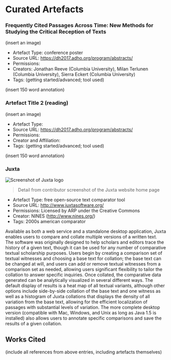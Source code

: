 # Curated Artefacts

### Frequently Cited Passages Across Time: New Methods for Studying the Critical Reception of Texts
(insert an image)
* Artefact Type: conference poster
* Source URL: https://dh2017.adho.org/program/abstracts/
* Permissions:
* Creators: Jonathan Reeve (Columbia University), Milan Terlunen (Columbia University), Sierra Eckert (Columbia University)
* Tags: (getting started/advanced; tool used)

(insert 150 word annotation)

### Artefact Title 2 (reading)
(insert an image)
* Artefact Type:
* Source URL: https://dh2017.adho.org/program/abstracts/
* Permissions:
* Creator and Affiliation:
* Tags: (getting started/advanced; tool used)

(insert 150 word annotation)

### Juxta
![Screenshot of Juxta logo](https://user-images.githubusercontent.com/31863169/31359297-606dc73a-ad17-11e7-8963-43fcf3b6892b.jpg)
> Detail from contributor screenshot of the Juxta website home page
* Artefact Type: free open-source text comparator tool
* Source URL: http://www.juxtasoftware.org/
* Permissions: Licensed by ARP under the Creative Commons
* Creator: NINES (http://www.nines.org/)
* Tags: 2000s american comparator

Available as both a web service and a standalone desktop application, Juxta enables users to compare and collate multiple versions of a written text. The software was originally designed to help scholars and editors trace the history of a given text, though it can be used for any number of comparative textual scholarship purposes. Users begin by creating a comparison set of textual witnesses and choosing a base text for collation; the base text can be changed at will, and users can add or remove textual witnesses from a comparison set as needed, allowing users significant flexibility to tailor the collation to answer specific inquiries. Once collated, the comparative data generated can be analytically visualized in several different ways. The default display of results is a heat map of all textual variants, although other options include side-by-side collation of the base text and one witness as well as a histogram of Juxta collations that displays the density of all variation from the base text, allowing for the efficient localization of passages with substantial levels of variation. The more complete desktop version (compatible with Mac, Windows, and Unix as long as Java 1.5 is installed) also allows users to annotate specific comparisons and save the results of a given collation.

## Works Cited
(include all references from above entries, including artefacts themselves)
